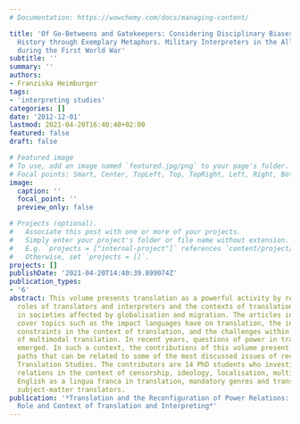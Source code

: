 ```yaml
---
# Documentation: https://wowchemy.com/docs/managing-content/

title: 'Of Go-Betweens and Gatekeepers: Considering Disciplinary Biases in Interpreting
  History through Exemplary Metaphors. Military Interpreters in the Allied Coalition
  during the First World War'
subtitle: ''
summary: ''
authors:
- Franziska Heimburger
tags:
- 'interpreting studies'
categories: []
date: '2012-12-01'
lastmod: 2021-04-20T16:40:40+02:00
featured: false
draft: false

# Featured image
# To use, add an image named `featured.jpg/png` to your page's folder.
# Focal points: Smart, Center, TopLeft, Top, TopRight, Left, Right, BottomLeft, Bottom, BottomRight.
image:
  caption: ''
  focal_point: ''
  preview_only: false

# Projects (optional).
#   Associate this post with one or more of your projects.
#   Simply enter your project's folder or file name without extension.
#   E.g. `projects = ["internal-project"]` references `content/project/deep-learning/index.md`.
#   Otherwise, set `projects = []`.
projects: []
publishDate: '2021-04-20T14:40:39.899074Z'
publication_types:
- '6'
abstract: This volume presents translation as a powerful activity by revisiting the
  roles of translators and interpreters and the contexts of translation and interpreting
  in societies affected by globalisation and migration. The articles in this volume
  cover topics such as the impact languages have on translation, the institutional
  constraints in the context of translation, and the challenges within the framework
  of multimodal translation. In recent years, questions of power in translation have
  emerged. In such a context, the contributions of this volume present new research
  paths that can be related to some of the most discussed issues of recent years in
  Translation Studies. The contributors are 14 PhD students who investigate the power
  relations in the context of censorship, ideology, localisation, multimodal translation,
  English as a lingua franca in translation, mandatory genres and translation by non-professional
  subject-matter translators.
publication: '*Translation and the Reconfiguration of Power Relations: Revisiting
  Role and Context of Translation and Interpreting*'
---
```


